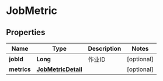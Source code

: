 
# JobMetric

## Properties
Name | Type | Description | Notes
------------ | ------------- | ------------- | -------------
**jobId** | **Long** | 作业ID |  [optional]
**metrics** | [**JobMetricDetail**](JobMetricDetail.md) |  |  [optional]



